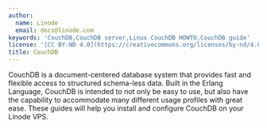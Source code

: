 ```yaml
---
author:
  name: Linode
  email: docs@linode.com
keywords: 'CouchDB,CouchDB server,Linux CouchDB HOWTO,CouchDB guide'
license: '[CC BY-ND 4.0](https://creativecommons.org/licenses/by-nd/4.0)'
title: CouchDB
---
```


CouchDB is a document-centered database system that provides fast and flexible access to structured schema-less data. Built in the Erlang Language, CouchDB is intended to not only be easy to use, but also have the capability to accommodate many different usage profiles with great ease. These guides will help you install and configure CouchDB on your Linode VPS.
